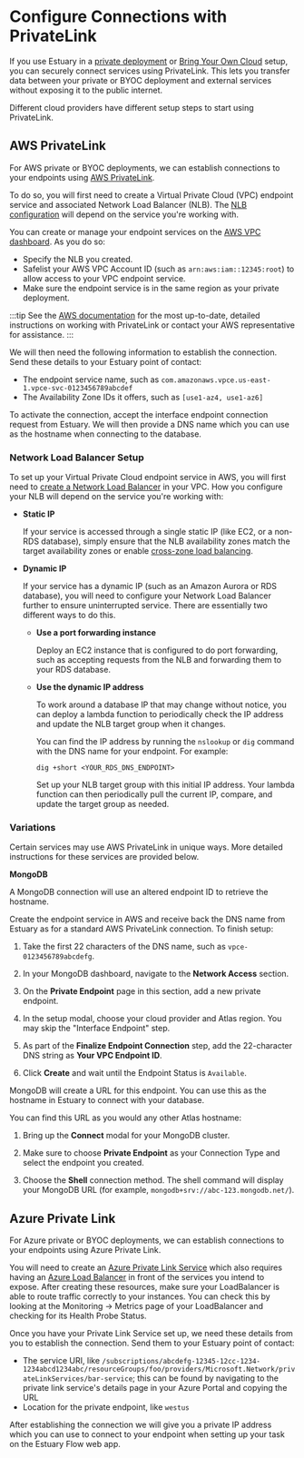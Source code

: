 
# Configure Connections with PrivateLink

If you use Estuary in a [private deployment](../getting-started/deployment-options.md#private-deployment) or [Bring Your Own Cloud](../getting-started/deployment-options.md#byoc-bring-your-own-cloud) setup, you can securely connect services using PrivateLink.
This lets you transfer data between your private or BYOC deployment and external services without exposing it to the public internet.

Different cloud providers have different setup steps to start using PrivateLink.

## AWS PrivateLink

For AWS private or BYOC deployments, we can establish connections to your endpoints using [AWS PrivateLink](https://docs.aws.amazon.com/vpc/latest/privatelink/what-is-privatelink.html).

To do so, you will first need to create a Virtual Private Cloud (VPC) endpoint service and associated Network Load Balancer (NLB). The [NLB configuration](#network-load-balancer-setup) will depend on the service you're working with.

You can create or manage your endpoint services on the [AWS VPC dashboard](https://console.aws.amazon.com/vpc/). As you do so:

* Specify the NLB you created.
* Safelist your AWS VPC Account ID (such as `arn:aws:iam::12345:root`) to allow access to your VPC endpoint service.
* Make sure the endpoint service is in the same region as your private deployment.

:::tip
See the [AWS documentation](https://docs.aws.amazon.com/vpc/latest/privatelink/privatelink-share-your-services.html) for the most up-to-date, detailed instructions on working with PrivateLink or contact your AWS representative for assistance.
:::

We will then need the following information to establish the connection. Send these details to your Estuary point of contact:

* The endpoint service name, such as `com.amazonaws.vpce.us-east-1.vpce-svc-0123456789abcdef`
* The Availability Zone IDs it offers, such as `[use1-az4, use1-az6]`

To activate the connection, accept the interface endpoint connection request from Estuary. We will then provide a DNS name which you can use as the hostname when connecting to the database.

### Network Load Balancer Setup

To set up your Virtual Private Cloud endpoint service in AWS, you will first need to [create a Network Load Balancer](https://docs.aws.amazon.com/elasticloadbalancing/latest/network/create-network-load-balancer.html) in your VPC. How you configure your NLB will depend on the service you're working with:

* **Static IP**

    If your service is accessed through a single static IP (like EC2, or a non-RDS database), simply ensure that the NLB availability zones match the target availability zones or enable [cross-zone load balancing](https://docs.aws.amazon.com/elasticloadbalancing/latest/network/network-load-balancers.html#cross-zone-load-balancing).

* **Dynamic IP**

    If your service has a dynamic IP (such as an Amazon Aurora or RDS database), you will need to configure your Network Load Balancer further to ensure uninterrupted service. There are essentially two different ways to do this.

    * **Use a port forwarding instance**

        Deploy an EC2 instance that is configured to do port forwarding, such as accepting requests from the NLB and forwarding them to your RDS database.

    * **Use the dynamic IP address**

        To work around a database IP that may change without notice, you can deploy a lambda function to periodically check the IP address and update the NLB target group when it changes.

        You can find the IP address by running the `nslookup` or `dig` command with the DNS name for your endpoint. For example:

        ```
        dig +short <YOUR_RDS_DNS_ENDPOINT>
        ```

        Set up your NLB target group with this initial IP address. Your lambda function can then periodically pull the current IP, compare, and update the target group as needed.

### Variations

Certain services may use AWS PrivateLink in unique ways. More detailed instructions for these services are provided below.

**MongoDB**

A MongoDB connection will use an altered endpoint ID to retrieve the hostname.

Create the endpoint service in AWS and receive back the DNS name from Estuary as for a standard AWS PrivateLink connection. To finish setup:

1. Take the first 22 characters of the DNS name, such as `vpce-0123456789abcdefg`.

2. In your MongoDB dashboard, navigate to the **Network Access** section.

3. On the **Private Endpoint** page in this section, add a new private endpoint.

4. In the setup modal, choose your cloud provider and Atlas region. You may skip the "Interface Endpoint" step.

5. As part of the **Finalize Endpoint Connection** step, add the 22-character DNS string as **Your VPC Endpoint ID**.

6. Click **Create** and wait until the Endpoint Status is `Available`.

MongoDB will create a URL for this endpoint. You can use this as the hostname in Estuary to connect with your database.

You can find this URL as you would any other Atlas hostname:

1. Bring up the **Connect** modal for your MongoDB cluster.

2. Make sure to choose **Private Endpoint** as your Connection Type and select the endpoint you created.

3. Choose the **Shell** connection method. The shell command will display your MongoDB URL (for example, `mongodb+srv://abc-123.mongodb.net/`).

## Azure Private Link

For Azure private or BYOC deployments, we can establish connections to your endpoints using Azure Private Link.

You will need to create an [Azure Private Link Service](https://learn.microsoft.com/en-us/azure/private-link/private-link-service-overview) which also requires having an [Azure Load Balancer](https://learn.microsoft.com/en-us/azure/load-balancer/load-balancer-overview) in front of the services you intend to expose. After creating these resources, make sure your LoadBalancer is able to route traffic correctly to your instances. You can check this by looking at the Monitoring -> Metrics page of your LoadBalancer and checking for its Health Probe Status.

Once you have your Private Link Service set up, we need these details from you to establish the connection. Send them to your Estuary point of contact:

* The service URI, like `/subscriptions/abcdefg-12345-12cc-1234-1234abcd1234abc/resourceGroups/foo/providers/Microsoft.Network/privateLinkServices/bar-service`; this can be found by navigating to the private link service's details page in your Azure Portal and copying the URL
* Location for the private endpoint, like `westus`

After establishing the connection we will give you a private IP address which you can use to connect to your endpoint when setting up your task on the Estuary Flow web app.
